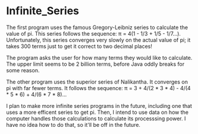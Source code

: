 # Infinite_Series
The first program uses the famous Gregory-Leibniz series to calculate the value of pi. This series follows the sequence: π = 4(1 - 1/3 + 1/5 - 1/7...). Unfortunately, this series converges very slowly on the actual value of pi; it takes 300 terms just to get it correct to two decimal places!

The program asks the user for how many terms they would like to calculate. The upper limit seems to be 2 billion terms, before Java oddly breaks for some reason. 

The other program uses the superior series of Nalikantha. It converges on pi with far fewer terms. It follows the sequence: π = 3 + 4/(2 * 3 * 4) - 4/(4 * 5 * 6) + 4/(6 * 7 * 8)...

I plan to make more infinite series programs in the future, including one that uses a more efficent series to get pi. Then, I intend to use data on how the computer handles those calculations to calculate its processsing power. I have no idea how to do that, so it'll be off in the future.
